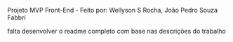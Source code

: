 Projeto MVP Front-End - Feito por: Wellyson S Rocha, João Pedro Souza Fabbri

falta desenvolver o readme completo com base nas descrições do trabalho